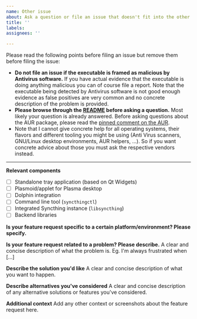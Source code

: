 ```yaml
---
name: Other issue
about: Ask a question or file an issue that doesn't fit into the other categories
title: ''
labels:
assignees: ''

---
```


Please read the following points before filing an issue but remove them before
filing the issue:

* **Do not file an issue if the executable is framed as malicious by Antivirus
  software.** If you have actual evidence that the executable is doing anything
  malicious you can of course file a report. Note that the executable being
  detected by Antivirus software is not good enough evidence as false positives
  are very common and no concrete description of the problem is provided.
* **Please browse through the [README](https://github.com/Martchus/syncthingtray/blob/master/README.md) before asking a question.**
  Most likely your question is already answered.
  Before asking questions about the AUR package, please read the [pinned comment
  on the AUR](https://aur.archlinux.org/packages/syncthingtray#comment-568348).
* Note that I cannot give concrete help for all operating systems, their flavors
  and different tooling you might be using (Anti Virus scanners, GNU/Linux desktop
  environments, AUR helpers, …). So if you want concrete advice about those you
  must ask the respective vendors instead.

---

**Relevant components**
* [ ] Standalone tray application (based on Qt Widgets)
* [ ] Plasmoid/applet for Plasma desktop
* [ ] Dolphin integration
* [ ] Command line tool (`syncthingctl`)
* [ ] Integrated Syncthing instance (`libsyncthing`)
* [ ] Backend libraries

**Is your feature request specific to a certain platform/environment? Please specify.**

**Is your feature request related to a problem? Please describe.**
A clear and concise description of what the problem is. Eg. I'm always frustrated when […]

**Describe the solution you'd like**
A clear and concise description of what you want to happen.

**Describe alternatives you've considered**
A clear and concise description of any alternative solutions or features you've considered.

**Additional context**
Add any other context or screenshots about the feature request here.
